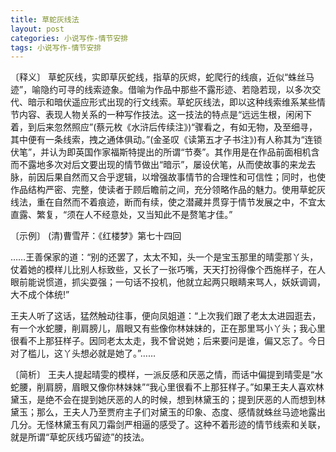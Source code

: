 ```yaml
---
title: 草蛇灰线法
layout: post
categories: 小说写作-情节安排
tags: 小说写作-情节安排
---
```


〔释义〕 草蛇灰线，实即草灰蛇线，指草的灰烬，蛇爬行的线痕，近似“蛛丝马迹”，喻隐约可寻的线索迹象。借喻为作品中那些不露形迹、若隐若现，以多次交代、暗示和暗伏遥应形式出现的行文线索。草蛇灰线法，即以这种线索维系某些情节内容、表现人物关系的一种写作技法。这一技法的特点是“远远生根，闲闲下着，到后来忽然照应”(蔡元枚《水浒后传续注》)“骤看之，有如无物，及至细寻，其中便有一条线索，拽之通体俱动。”(金圣叹《读第五才子书注》)有人称其为“连锁伏笔”，并认为即英国作家福斯特提出的所谓“节奏”。其作用是在作品前面相机含而不露地多次对后文要出现的情节做出“暗示”，屡设伏笔，从而使故事的来龙去脉，前因后果自然而又合乎逻辑，以增强故事情节的合理性和可信性；同时，也使作品结构严密、完整，使读者于顾后瞻前之间，充分领略作品的魅力。使用草蛇灰线法，重在自然而不着痕迹，断而有续，使之潜藏并贯穿于情节发展之中，不宜太直露、繁复，“须在人不经意处，又当知此不是赘笔才佳。”

〔示例〕 (清)曹雪芹：《红楼梦》第七十四回

……王善保家的道：“别的还罢了，太太不知，头一个是宝玉那里的晴雯那丫头，仗着她的模样儿比别人标致些，又长了一张巧嘴，天天打扮得像个西施样子，在人眼前能说惯道，抓尖耍强；一句话不投机，他就立起两只眼睛来骂人，妖妖调调，大不成个体统!”

王夫人听了这话，猛然触动往事，便向凤姐道：“上次我们跟了老太太进园逛去，有一个水蛇腰，削肩膀儿，眉眼又有些像你林妹妹的，正在那里骂小丫头；我心里很看不上那狂样子。因同老太太走，我不曾说她；后来要问是谁，偏又忘了。今日对了槛儿，这丫头想必就是她了。”……

〔简析〕 王夫人提起晴雯的模样，一派反感和厌恶之情，而话中偏提到晴雯是“水蛇腰，削肩膀，眉眼又像你林妹妹”“我心里很看不上那狂样子。”如果王夫人喜欢林黛玉，是绝不会在提到她厌恶的人的时候，想到林黛玉的；提到厌恶的人而想到林黛玉；那么，王夫人乃至贾府主子们对黛玉的印象、态度、感情就蛛丝马迹地露出几分。无怪林黛玉有风刀霜剑严相逼的感受了。这种不着形迹的情节线索和关联，就是所谓“草蛇灰线巧留迹”的技法。 